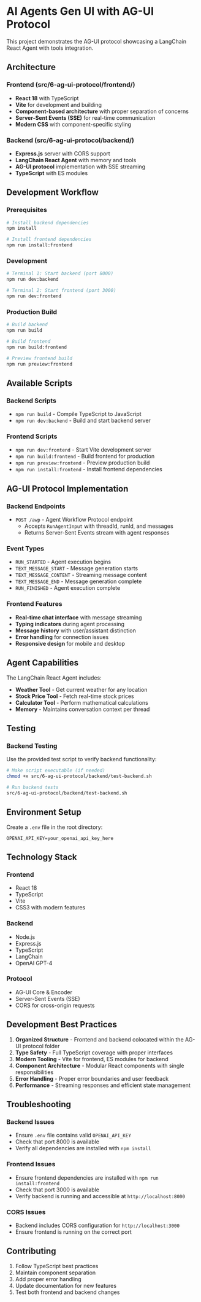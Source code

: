 # AI Agents Gen UI with AG-UI Protocol

This project demonstrates the AG-UI protocol showcasing a LangChain React Agent with tools integration.


## Architecture

### Frontend (src/6-ag-ui-protocol/frontend/)
- **React 18** with TypeScript
- **Vite** for development and building
- **Component-based architecture** with proper separation of concerns
- **Server-Sent Events (SSE)** for real-time communication
- **Modern CSS** with component-specific styling

### Backend (src/6-ag-ui-protocol/backend/)
- **Express.js** server with CORS support
- **LangChain React Agent** with memory and tools
- **AG-UI protocol** implementation with SSE streaming
- **TypeScript** with ES modules

## Development Workflow

### Prerequisites
```bash
# Install backend dependencies
npm install

# Install frontend dependencies
npm run install:frontend
```

### Development
```bash
# Terminal 1: Start backend (port 8000)
npm run dev:backend

# Terminal 2: Start frontend (port 3000)
npm run dev:frontend
```

### Production Build
```bash
# Build backend
npm run build

# Build frontend
npm run build:frontend

# Preview frontend build
npm run preview:frontend
```

## Available Scripts

### Backend Scripts
- `npm run build` - Compile TypeScript to JavaScript
- `npm run dev:backend` - Build and start backend server

### Frontend Scripts
- `npm run dev:frontend` - Start Vite development server
- `npm run build:frontend` - Build frontend for production
- `npm run preview:frontend` - Preview production build
- `npm run install:frontend` - Install frontend dependencies

## AG-UI Protocol Implementation

### Backend Endpoints
- `POST /awp` - Agent Workflow Protocol endpoint
  - Accepts `RunAgentInput` with threadId, runId, and messages
  - Returns Server-Sent Events stream with agent responses

### Event Types
- `RUN_STARTED` - Agent execution begins
- `TEXT_MESSAGE_START` - Message generation starts
- `TEXT_MESSAGE_CONTENT` - Streaming message content
- `TEXT_MESSAGE_END` - Message generation complete
- `RUN_FINISHED` - Agent execution complete

### Frontend Features
- **Real-time chat interface** with message streaming
- **Typing indicators** during agent processing
- **Message history** with user/assistant distinction
- **Error handling** for connection issues
- **Responsive design** for mobile and desktop

## Agent Capabilities

The LangChain React Agent includes:
- **Weather Tool** - Get current weather for any location
- **Stock Price Tool** - Fetch real-time stock prices
- **Calculator Tool** - Perform mathematical calculations
- **Memory** - Maintains conversation context per thread

## Testing

### Backend Testing
Use the provided test script to verify backend functionality:
```bash
# Make script executable (if needed)
chmod +x src/6-ag-ui-protocol/backend/test-backend.sh

# Run backend tests
src/6-ag-ui-protocol/backend/test-backend.sh
```

## Environment Setup

Create a `.env` file in the root directory:
```env
OPENAI_API_KEY=your_openai_api_key_here
```

## Technology Stack

### Frontend
- React 18
- TypeScript
- Vite
- CSS3 with modern features

### Backend
- Node.js
- Express.js
- TypeScript
- LangChain
- OpenAI GPT-4

### Protocol
- AG-UI Core & Encoder
- Server-Sent Events (SSE)
- CORS for cross-origin requests

## Development Best Practices

1. **Organized Structure** - Frontend and backend colocated within the AG-UI protocol folder
2. **Type Safety** - Full TypeScript coverage with proper interfaces
3. **Modern Tooling** - Vite for frontend, ES modules for backend
4. **Component Architecture** - Modular React components with single responsibilities
5. **Error Handling** - Proper error boundaries and user feedback
6. **Performance** - Streaming responses and efficient state management

## Troubleshooting

### Backend Issues
- Ensure `.env` file contains valid `OPENAI_API_KEY`
- Check that port 8000 is available
- Verify all dependencies are installed with `npm install`

### Frontend Issues
- Ensure frontend dependencies are installed with `npm run install:frontend`
- Check that port 3000 is available
- Verify backend is running and accessible at `http://localhost:8000`

### CORS Issues
- Backend includes CORS configuration for `http://localhost:3000`
- Ensure frontend is running on the correct port

## Contributing

1. Follow TypeScript best practices
2. Maintain component separation
3. Add proper error handling
4. Update documentation for new features
5. Test both frontend and backend changes 